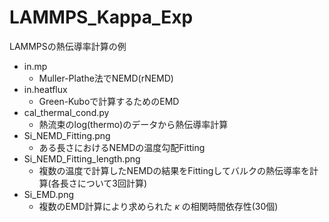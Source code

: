 # LAMMPS_Kappa_Exp
LAMMPSの熱伝導率計算の例

- in.mp
  - Muller-Plathe法でNEMD(rNEMD)
- in.heatflux
  - Green-Kuboで計算するためのEMD
- cal_thermal_cond.py
  - 熱流束のlog(thermo)のデータから熱伝導率計算
- Si_NEMD_Fitting.png
  - ある長さにおけるNEMDの温度勾配Fitting
- Si_NEMD_Fitting_length.png
  - 複数の温度で計算したNEMDの結果をFittingしてバルクの熱伝導率を計算(各長さについて3回計算)
- Si_EMD.png
  - 複数のEMD計算により求められた $\kappa$ の相関時間依存性(30個)
